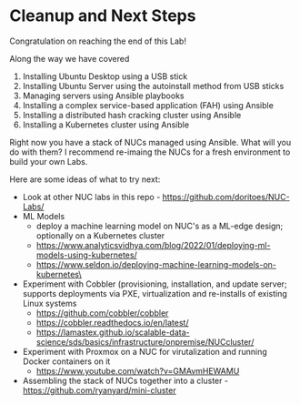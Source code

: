 # Cleanup and Next Steps
Congratulation on reaching the end of this Lab!

Along the way we have covered
1. Installing Ubuntu Desktop using a USB stick
2. Installing Ubuntu Server using the autoinstall method from USB sticks
3. Managing servers using Ansible playbooks
4. Installing a complex service-based application (FAH) using Ansible
5. Installing a distributed hash cracking cluster using Ansible
6. Installing a Kubernetes cluster using Ansible

Right now you have a stack of NUCs managed using Ansible. What will you do with them? I recommend re-imaing the NUCs for a fresh environment to build your own Labs.

Here are some ideas of what to try next:
- Look at other NUC labs in this repo - https://github.com/doritoes/NUC-Labs/
- ML Models
  - deploy a machine learning model on NUC's as a ML-edge design; optionally on a Kubernetes cluster
  - https://www.analyticsvidhya.com/blog/2022/01/deploying-ml-models-using-kubernetes/
  - https://www.seldon.io/deploying-machine-learning-models-on-kubernetes\
- Experiment with Cobbler (provisioning, installation, and update server; supports deployments via PXE, virtualization and re-installs of existing Linux systems
  - https://github.com/cobbler/cobbler
  - https://cobbler.readthedocs.io/en/latest/
  - https://lamastex.github.io/scalable-data-science/sds/basics/infrastructure/onpremise/NUCcluster/
- Experiment with Proxmox on a NUC for virutalization and running Docker containers on it
  - https://www.youtube.com/watch?v=GMAvmHEWAMU
- Assembling the stack of NUCs together into a cluster - https://github.com/ryanyard/mini-cluster
